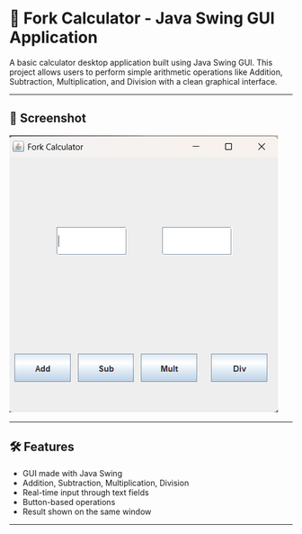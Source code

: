 # 🧮 Fork Calculator - Java Swing GUI Application

A basic calculator desktop application built using Java Swing GUI. This project allows users to perform simple arithmetic operations like Addition, Subtraction, Multiplication, and Division with a clean graphical interface.

---

## 📸 Screenshot

![Fork Calculator UI](Screenshot%202025-08-07%20023326.png)

---

## 🛠️ Features

- GUI made with Java Swing
- Addition, Subtraction, Multiplication, Division
- Real-time input through text fields
- Button-based operations
- Result shown on the same window

---



